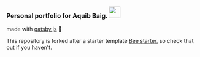 ### Personal portfolio for Aquib Baig. <img src="https://emojis.slackmojis.com/emojis/images/1501264193/2696/nyan-whale-offerzen.png?1501264193" width="30"/>
made with [gatsby.js](https://www.gatsbyjs.com/) :blue_heart:

This repository is forked after a starter template [Bee starter](https://github.com/JaeYeopHan/gatsby-starter-bee), so check that out if you haven't.

